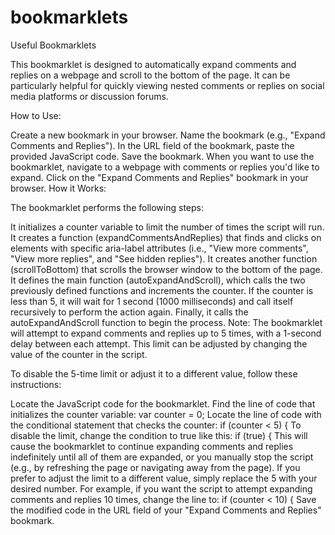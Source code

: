 # bookmarklets
Useful Bookmarklets

This bookmarklet is designed to automatically expand comments and replies on a webpage and scroll to the bottom of the page. It can be particularly helpful for quickly viewing nested comments or replies on social media platforms or discussion forums.

How to Use:

Create a new bookmark in your browser.
Name the bookmark (e.g., "Expand Comments and Replies").
In the URL field of the bookmark, paste the provided JavaScript code.
Save the bookmark.
When you want to use the bookmarklet, navigate to a webpage with comments or replies you'd like to expand.
Click on the "Expand Comments and Replies" bookmark in your browser.
How it Works:

The bookmarklet performs the following steps:

It initializes a counter variable to limit the number of times the script will run.
It creates a function (expandCommentsAndReplies) that finds and clicks on elements with specific aria-label attributes (i.e., "View more comments", "View more replies", and "See hidden replies").
It creates another function (scrollToBottom) that scrolls the browser window to the bottom of the page.
It defines the main function (autoExpandAndScroll), which calls the two previously defined functions and increments the counter. If the counter is less than 5, it will wait for 1 second (1000 milliseconds) and call itself recursively to perform the action again.
Finally, it calls the autoExpandAndScroll function to begin the process.
Note: The bookmarklet will attempt to expand comments and replies up to 5 times, with a 1-second delay between each attempt. This limit can be adjusted by changing the value of the counter in the script.

To disable the 5-time limit or adjust it to a different value, follow these instructions:

Locate the JavaScript code for the bookmarklet.
Find the line of code that initializes the counter variable:
var counter = 0;
Locate the line of code with the conditional statement that checks the counter:
if (counter < 5) {
To disable the limit, change the condition to true like this:
if (true) {
This will cause the bookmarklet to continue expanding comments and replies indefinitely until all of them are expanded, or you manually stop the script (e.g., by refreshing the page or navigating away from the page).
If you prefer to adjust the limit to a different value, simply replace the 5 with your desired number. For example, if you want the script to attempt expanding comments and replies 10 times, change the line to:
if (counter < 10) {
Save the modified code in the URL field of your "Expand Comments and Replies" bookmark.
